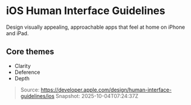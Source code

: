 <div role="main">

# iOS Human Interface Guidelines

Design visually appealing, approachable apps that feel at home on iPhone
and iPad.

## Core themes

- Clarity
- Deference
- Depth

</div>

> Source: https://developer.apple.com/design/human-interface-guidelines/ios
> Snapshot: 2025-10-04T07:24:37Z
